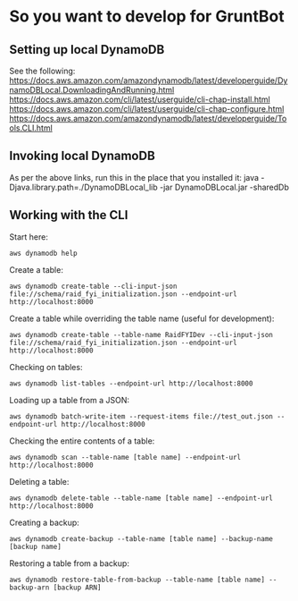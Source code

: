 So you want to develop for GruntBot
=========

Setting up local DynamoDB
------------

See the following:
https://docs.aws.amazon.com/amazondynamodb/latest/developerguide/DynamoDBLocal.DownloadingAndRunning.html
https://docs.aws.amazon.com/cli/latest/userguide/cli-chap-install.html
https://docs.aws.amazon.com/cli/latest/userguide/cli-chap-configure.html
https://docs.aws.amazon.com/amazondynamodb/latest/developerguide/Tools.CLI.html

Invoking local DynamoDB
--------

As per the above links, run this in the place that you installed it:
java -Djava.library.path=./DynamoDBLocal_lib -jar DynamoDBLocal.jar -sharedDb

Working with the CLI
--------

Start here:
```
aws dynamodb help
```

Create a table:
```
aws dynamodb create-table --cli-input-json file://schema/raid_fyi_initialization.json --endpoint-url http://localhost:8000
```

Create a table while overriding the table name (useful for development):
```
aws dynamodb create-table --table-name RaidFYIDev --cli-input-json file://schema/raid_fyi_initialization.json --endpoint-url http://localhost:8000
```

Checking on tables:
```
aws dynamodb list-tables --endpoint-url http://localhost:8000
```

Loading up a table from a JSON:
```
aws dynamodb batch-write-item --request-items file://test_out.json --endpoint-url http://localhost:8000
```

Checking the entire contents of a table:
```
aws dynamodb scan --table-name [table name] --endpoint-url http://localhost:8000
```

Deleting a table:
```
aws dynamodb delete-table --table-name [table name] --endpoint-url http://localhost:8000
```

Creating a backup:
```
aws dynamodb create-backup --table-name [table name] --backup-name [backup name]
```

Restoring a table from a backup:
```
aws dynamodb restore-table-from-backup --table-name [table name] --backup-arn [backup ARN]
```
